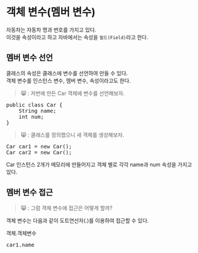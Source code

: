 객체 변수(멤버 변수)
=================
자동차는 자동차 명과 번호를 가지고 있다.  
이것을 속성이라고 하고 자바에서는 속성을 `필드(Field)`라고 한다.  

## 멤버 변수 선언
클래스의 속성은 클래스에 변수를 선언하여 만들 수 있다.  
객체 변수를 인스턴스 변수, 멤버 변수, 속성이라고도 한다.  

> 😸 : 저번에 만든 Car 객체에 변수를 선언해보자.  

<pre>
public class Car {
    String name;
    int num;
}
</pre>

> 😸 : 클래스를 정의했으니 새 객체를 생성해보자.  

<pre>
Car car1 = new Car();
Car car2 = new Car();
</pre>
Car 인스턴스 2개가 메모리에 만들어지고 객체 별로 각각 name과 num 속성을 가지고 있다.  

## 멤버 변수 접근
> 😸 : 그럼 객체 변수에 접근은 어떻게 할까?

객체 변수는 다음과 같이 도트연산자(.)를 이용하여 접근할 수 있다.  

객체.객체변수  

<pre>car1.name</pre>